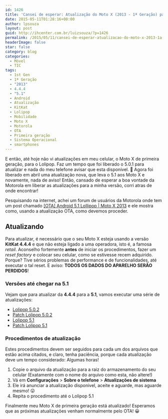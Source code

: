 ```yaml
---
id: 1426
title: 'Cansei de esperar: Atualização do Moto X (2013 - 1ª Geração) para o Lollipop!'
date: 2015-05-11T01:28:16+00:00
author: lpsouza
layout: post
guid: http://ihcenter.com.br/luizsouza/?p=1426
permalink: /2015/05/11/cansei-de-esperar-atualizacao-do-moto-x-2013-1a-geracao-para-o-lollipop/
headerImage: false
star: false
category: blog
categories:
  - Móvel
  - TIC
tags:
  - 1st Gen
  - 1ª Geração
  - "2013"
  - 4.4.4
  - "5.1"
  - Android
  - Atualização
  - KitKat
  - Lolipop
  - Mobilidade
  - Moto X
  - Motorola
  - OTA
  - Primeira geração
  - Sistema Operacional
  - smartphones
---
```

E então, até hoje não vi atualizações em meu celular, o Moto X de primeira geração, para o Lolipop. Faz um tempo que foi liberado o 5.0.1 para atualizar e nada do meu telefone avisar que esta disponivel. 🙁 Agora foi liberado em abril uma atualização nova, que leva o 5.1 aos Moto X e novamente, nada de aviso! Então, cansado de esperar a boa vontade da Motorola em liberar as atualizações para a minha versão, corri atras de onde encontrar!
  
<!--more-->

Pesquisando na internet, achei um forum de usuários da Motorola onde tem um post chamado [[OTA] Android 5.1 Lollipop | Moto X 2013](http://www.motoforum.com.br/topic/33-ota-android-51-lollipop-moto-x-2013/) e ele mostra como, usando a atualização OTA, como devemos proceder.

## Atualizando

Para atualizar, é necessário que o seu Moto X esteja usando a versão **KitKat 4.4.4** e que não esteja ligado a uma operadora, isto é, a famosa _retail_. Aconselho fortemente **antes** de iniciar os procedimentos, fazer um _reset factory_ e colocar seu celular, como se estivesse recem adquirido. Porque? Tive sérios problemas de performance e de funcionalidades, até executar o tal reset. E aviso: **TODOS OS DADOS DO APARELHO SERÃO PERDIDOS**!

### Versões até chegar na 5.1

Vejam que para atualizar da **4.4.4** para a **5.1**, vamos executar uma série de atualizações:

  * [Lolipop 5.0.2](https://mega.co.nz/#!z8ox0K7J!OqhFEXdDA-6IT40wZXhpKOEoEpuxrTZb7KvBUg8JQiA)
  * [Patch Lolipop 5.0.2](https://mega.co.nz/#!XloAkA5Y!vCkyo1gFScGKR96NI79_DBUhe126mY6DJGGdgS2g-vY)
  * [Lolipop 5.1](https://mega.co.nz/#!f4hzmSbY!pkIlLi2dAxZAcu7OlVwWydyKwrPRZiHnaLmCEU2gmnQ)
  * [Patch Lolipop 5.1](https://mega.co.nz/#!zkACFbZR!f8xYXpGncN710OEnCJE1LR_Uj1DaoQM2Vabax7Zgcos)

### Procedimentos de atualização

Estes procedimentos devem ser seguidos para cada um dos arquivos que estão acima citados, e claro, tenha paciência, porque cada atualização deve um tempo considerado: Algumas horas!

  1. Copie o arquivo da atualização para a raiz do armazenamento do seu celular (Exatamente com o nome do arquivo como esta, não altere!)
  2. Vá em **Configurações** > **Sobre o telefone** > **Atualizações de sistema**
  3. Ele irá anunciar a atualização disponivel, aceite e aguarde, mas aguarde mesmo! 😛
  4. Repita o procedimento até o Lolipop 5.1

Finalmente meu Moto X de primeira geração está atualizado! Esperamos que as próximas atualizações venham normalmente pelo OTA! 😀